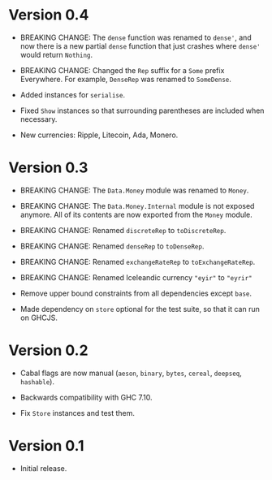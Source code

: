 # Version 0.4

* BREAKING CHANGE: The `dense` function was renamed to `dense'`, and now there
  is a new partial `dense` function that just crashes where `dense'` would
  return `Nothing`.

* BREAKING CHANGE: Changed the `Rep` suffix for a `Some` prefix Everywhere.
  For example, `DenseRep` was renamed to `SomeDense`.

* Added instances for `serialise`.

* Fixed `Show` instances so that surrounding parentheses are included when
  necessary.

* New currencies: Ripple, Litecoin, Ada, Monero.


# Version 0.3

* BREAKING CHANGE: The `Data.Money` module was renamed to `Money`.

* BREAKING CHANGE: The `Data.Money.Internal` module is not exposed anymore. All
  of its contents are now exported from the `Money` module.

* BREAKING CHANGE: Renamed `discreteRep` to `toDiscreteRep`.

* BREAKING CHANGE: Renamed `denseRep` to `toDenseRep`.

* BREAKING CHANGE: Renamed `exchangeRateRep` to `toExchangeRateRep`.

* BREAKING CHANGE: Renamed Iceleandic currency `"eyir"` to `"eyrir"`

* Remove upper bound constraints from all dependencies except `base`.

* Made dependency on `store` optional for the test suite, so that it can run on
  GHCJS.


# Version 0.2

* Cabal flags are now manual (`aeson`, `binary`, `bytes`, `cereal`, `deepseq`,
  `hashable`).

* Backwards compatibility with GHC 7.10.

* Fix `Store` instances and test them.


# Version 0.1

* Initial release.
